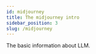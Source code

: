 ```yaml
---
id: midjourney
title: The midjourney intro
sidebar_position: 3
slug: /midjourney
---
```

The basic information about LLM.